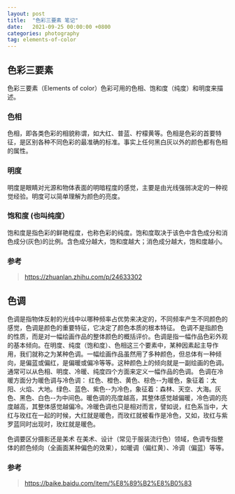 ```yaml
---
layout: post
title:  "色彩三要素 笔记"
date:   2021-09-25 00:00:00 +0800
categories: photography
tag: elements-of-color
---
```


## 色彩三要素

色彩三要素（Elements of color）色彩可用的色相、饱和度（纯度）和明度来描述。

### 色相

色相，即各类色彩的相貌称谓，如大红、普蓝、柠檬黄等。色相是色彩的首要特征，是区别各种不同色彩的最准确的标准。事实上任何黑白灰以外的颜色都有色相的属性。

### 明度

明度是眼睛对光源和物体表面的明暗程度的感觉，主要是由光线强弱决定的一种视觉经验。明度可以简单理解为颜色的亮度。

### 饱和度 (也叫纯度）

饱和度是指色彩的鲜艳程度，也称色彩的纯度。饱和度取决于该色中含色成分和消色成分(灰色)的比例。含色成分越大，饱和度越大；消色成分越大，饱和度越小。

### 参考

> https://zhuanlan.zhihu.com/p/24633302

## 色调

色调是指物体反射的光线中以哪种频率占优势来决定的，不同频率产生不同颜色的感觉，色调是颜色的重要特征，它决定了颜色本质的根本特征。
色调不是指颜色的性质，而是对一幅绘画作品的整体颜色的概括评价。色调是指一幅作品色彩外观的基本倾向。在明度、纯度（饱和度）、色相这三个要素中，某种因素起主导作用，我们就称之为某种色调。一幅绘画作品虽然用了多种颜色，但总体有一种倾向，是偏蓝或偏红，是偏暖或偏冷等等。这种颜色上的倾向就是一副绘画的色调。通常可以从色相、明度、冷暖、纯度四个方面来定义一幅作品的色调。
色调在冷暖方面分为暖色调与冷色调：
红色、橙色、黄色、棕色--为暖色，象征着：太阳、火焰、大地。绿色、蓝色、紫色--为冷色，象征着：森林、天空、大海。灰色、黑色、白色--为中间色。暖色调的亮度越高，其整体感觉越偏暖，冷色调的亮度越高，其整体感觉越偏冷。冷暖色调也只是相对而言，譬如说，红色系当中，大红与玫红在一起的时候，大红就是暖色，而玫红就被看作是冷色，又如，玫红与紫罗蓝同时出现时，玫红就是暖色。

色调要区分摄影还是美术
在美术、设计（常见于服装流行色）领域，色调专指整体的颜色倾向（全画面某种偏色的效果），如暖调（偏红黄）、冷调（偏蓝）等等。

### 参考

> https://baike.baidu.com/item/%E8%89%B2%E8%B0%83